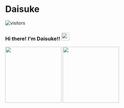 # Daisuke

![visitors](https://visitor-badge.glitch.me/badge?page_id=daisuke_phper.visitor-badge)

### Hi there! I'm Daisuke!! <img src="https://media.giphy.com/media/hvRJCLFzcasrR4ia7z/giphy.gif" width="25px">


<p>
  <img height="180em" src="https://github-readme-stats.vercel.app/api?username=DaisukeMatsuura&show_icons=true&hide_border=true&&count_private=true&include_all_commits=true" />
  <img height="180em" src="https://github-readme-stats.vercel.app/api/top-langs/?username=DaisukeMatsuura&exclude_repo=KNN-Image-Classification&show_icons=true&hide_border=true&layout=compact&langs_count=8"/>
</p>
